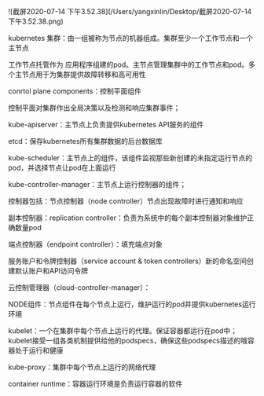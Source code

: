  ![截屏2020-07-14 下午3.52.38](/Users/yangxinlin/Desktop/截屏2020-07-14 下午3.52.38.png)

kubernetes 集群：由一组被称为节点的机器组成。集群至少一个工作节点和一个主节点



工作节点托管作为 应用程序组建的pod。主节点管理集群中的工作节点和pod。多个主节点用于为集群提供故障转移和高可用性

conrtol plane components：控制平面组件

控制平面对集群作出全局决策以及检测和响应集群事件；



kube-apiserver：主节点上负责提供kubernetes API服务的组件



etcd：保存kubernetes所有集群数据的后台数据库



kube-scheduler：主节点上的组件，该组件监视那些新创建的未指定运行节点的pod，并选择节点让pod在上面运行



kube-controller-manager：主节点上运行控制器的组件；

控制器包括：节点控制器（node controller）节点出现故障时进行通知和响应

副本控制器：replication controller：负责为系统中的每个副本控制器对象维护正确数量pod

端点控制器（endpoint controller）：填充端点对象

服务账户和令牌控制器（service account & token controllers）新的命名空间创建默认账户和API访问令牌



云控制管理器（cloud-controller-manager）：





NODE组件：节点组件在每个节点上运行，维护运行的pod并提供kubernetes运行环境

kubelet：一个在集群中每个节点上运行的代理。保证容器都运行在pod中；kubelet接受一组各类机制提供给他的podspecs，确保这些podspecs描述的哦容器处于运行和健康



kube-proxy：集群中每个节点上运行的网络代理



container runtime：容器运行环境是负责运行容器的软件





